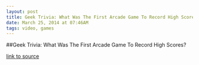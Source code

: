 ```yaml
---
layout: post
title: Geek Trivia: What Was The First Arcade Game To Record High Scores?
date: March 25, 2014 at 07:46AM
tags: video, games
---
```

##Geek Trivia: What Was The First Arcade Game To Record High Scores?

[link to source](http://ift.tt/1djagwX) 
